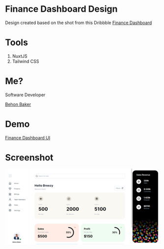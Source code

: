 # Finance Dashboard Design

Design created based on the shot from this Dribbble [Finance Dashboard](https://dribbble.com/shots/16007029-Finance-Dashboard-Design/attachments/7846862?mode=media)

# Tools

1. NuxtJS
1. Tailwind CSS

# Me?

Software Developer

[Behon Baker](https://behonbaker.com)

# Demo

[Finance Dashboard UI](https://finance-dashboard.behonbaker.com)

# Screenshot

![Finance Dashboard UI SS](/screenshot.PNG)
